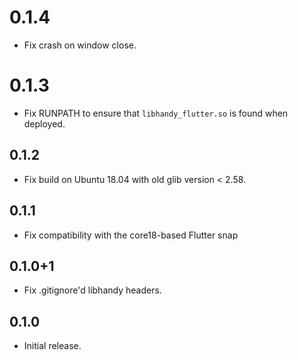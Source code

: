# 0.1.4

* Fix crash on window close.

# 0.1.3

* Fix RUNPATH to ensure that `libhandy_flutter.so` is found when deployed.

## 0.1.2

* Fix build on Ubuntu 18.04 with old glib version < 2.58.

## 0.1.1

* Fix compatibility with the core18-based Flutter snap

## 0.1.0+1

* Fix .gitignore'd libhandy headers.

## 0.1.0

* Initial release.
